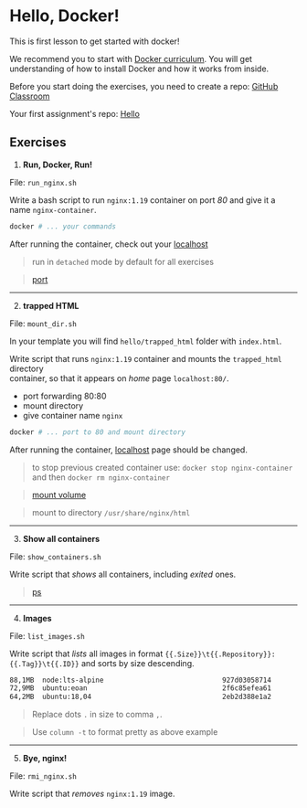 # Hello, Docker!

This is first lesson to get started with docker!

We recommend you to start with [Docker curriculum](https://docker-curriculum.com/).
You will get understanding of how to install Docker and how it works from inside.

Before you start doing the exercises, you need to create a repo: [GitHub Classroom](https://classroom.github.com/a/wqRV1u-L)

Your first assignment's repo:
<a href="https://github.com/alem-classroom/student-docker-${GITHUB_LOGIN}/tree/master/hello" class="repo-button">Hello</a>

## Exercises

1. **Run, Docker, Run!**

File: `run_nginx.sh`

Write a bash script to run `nginx:1.19` container on port _80_ and give it a name `nginx-container`.

```bash
docker # ... your commands
```

After running the container, check out your [localhost](http://localhost)

> run in `detached` mode by default for all exercises

> [port](https://docs.docker.com/config/containers/container-networking/#published-ports)
___

2. **trapped HTML**

File: `mount_dir.sh`

In your template you will find `hello/trapped_html` folder with `index.html`. 

Write script that runs `nginx:1.19` container and mounts the `trapped_html` directory  
container, so that it appears on _home_ page `localhost:80/`.
- port forwarding 80:80
- mount directory
- give container name `nginx`

```bash
docker # ... port to 80 and mount directory
```

After running the container, [localhost](http://localhost) page should be changed.

> to stop previous created container use: `docker stop nginx-container` and then `docker rm nginx-container`

> [mount volume](https://www.digitalocean.com/community/tutorials/how-to-share-data-between-the-docker-container-and-the-host)

> mount to directory `/usr/share/nginx/html`
___

3. **Show all containers**

File: `show_containers.sh`

Write script that _shows_ all containers, including _exited_ ones.

> [ps](https://docs.docker.com/engine/reference/commandline/ps/)
___

4. **Images**

File: `list_images.sh`

Write script that _lists_ all images in format `{{.Size}}\t{{.Repository}}:{{.Tag}}\t{{.ID}}` and sorts by size descending.

```bash
88,1MB  node:lts-alpine                             927d03058714
72,9MB  ubuntu:eoan                                 2f6c85efea61
64,2MB  ubuntu:18,04                                2eb2d388e1a2
```

> Replace dots `.` in size to comma `,`.

> Use `column -t` to format pretty as above example
___

5. **Bye, nginx!**

File: `rmi_nginx.sh`

Write script that _removes_ `nginx:1.19` image.
